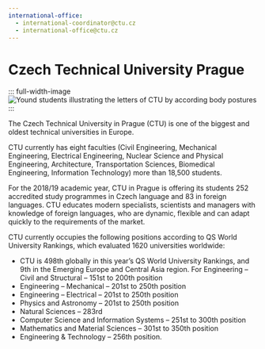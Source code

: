 ```yaml
---
international-office:
  - international-coordinator@ctu.cz
  - international-office@ctu.cz
---
```


# Czech Technical University Prague

::: full-width-image
![Yound students illustrating the letters of CTU by according body postures](https://www.cvut.cz/sites/default/files/content/2603a70a-6d3f-4ccc-8fc7-005fcd6c90a6/e73602fb-9f40-4cd7-ad34-da1fedf1c813.jpg "Czech Technical University in Prague (CTU)")
:::

The Czech Technical University in Prague (CTU) is one of the biggest and oldest technical universities in Europe.

CTU currently has eight faculties (Civil Engineering, Mechanical Engineering, Electrical Engineering, Nuclear Science and Physical Engineering, Architecture, Transportation Sciences, Biomedical Engineering, Information Technology) more than 18,500 students.

<!-- more -->

For the 2018/19 academic year, CTU in Prague is offering its students 252 accredited study programmes in Czech language and 83 in foreign languages. CTU educates modern specialists, scientists and managers with knowledge of foreign languages, who are dynamic, flexible and can adapt quickly to the requirements of the market.

CTU currently occupies the following positions according to QS World University Rankings, which evaluated 1620 universities worldwide:

- CTU is 498th globally in this year’s QS World University Rankings, and 9th in the Emerging Europe and Central Asia region. For Engineering – Civil and Structural – 151st to 200th position
- Engineering – Mechanical – 201st to 250th position
- Engineering – Electrical – 201st to 250th position
- Physics and Astronomy – 201st to 250th position
- Natural Sciences – 283rd
- Computer Science and Information Systems – 251st to 300th position
- Mathematics and Material Sciences – 301st to 350th position
- Engineering & Technology – 256th position.
